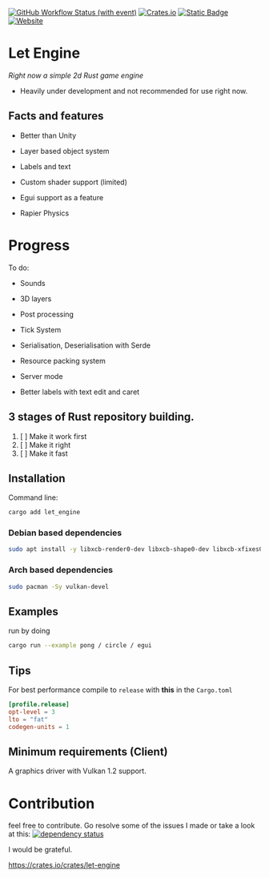 [![GitHub Workflow Status (with event)](https://img.shields.io/github/actions/workflow/status/Letronix624/let-engine/rust.yml?style=for-the-badge&logo=github&label=GitHub&color=9376e0)](https://github.com/Letronix624/let-engine) [![Crates.io](https://img.shields.io/crates/d/let-engine?style=for-the-badge&logo=rust&label=Crates.io&color=e893cf)](https://crates.io/crates/let-engine) [![Static Badge](https://img.shields.io/badge/Docs-passing?style=for-the-badge&logo=docsdotrs&color=f3bcc8&link=docs.rs%2Flet_engine)](https://docs.rs/let-engine) [![Website](https://img.shields.io/website?up_message=Up&up_color=f6ffa6&down_message=Down&down_color=lightgrey&url=https%3A%2F%2Flet-server.net%2F&style=for-the-badge&logo=apache&color=f6ffa6&link=https%3A%2F%2Flet-server.net%2F)](https://let-server.net/)

# Let Engine
*Right now a simple 2d Rust game engine*

- Heavily under development and not recommended for use right now.

## Facts and features

- Better than Unity

- Layer based object system

- Labels and text

- Custom shader support (limited)

- Egui support as a feature

- Rapier Physics

# Progress
To do:

- Sounds

- 3D layers

- Post processing

- Tick System

- Serialisation, Deserialisation with Serde

- Resource packing system

- Server mode

- Better labels with text edit and caret

## 3 stages of Rust repository building.

1. [ ] Make it work first
2. [ ] Make it right
3. [ ] Make it fast

## Installation

Command line:

```bash
cargo add let_engine
```

### Debian based dependencies

```bash
sudo apt install -y libxcb-render0-dev libxcb-shape0-dev libxcb-xfixes0-dev build-essential cmake libvulkan-dev libasound2-dev libfontconfig1-dev
```

### Arch based dependencies

```bash
sudo pacman -Sy vulkan-devel 
```
## Examples

run by doing
```bash
cargo run --example pong / circle / egui
```

## Tips

For best performance compile to `release` with **this** in the `Cargo.toml`
```toml
[profile.release]
opt-level = 3
lto = "fat"
codegen-units = 1
```

## Minimum requirements (Client)

A graphics driver with Vulkan 1.2 support.

# Contribution

feel free to contribute. Go resolve some of the issues I made or take a look at this:
[![dependency status](https://deps.rs/repo/github/Letronix624/let-engine/status.svg)](https://deps.rs/repo/github/Letronix624/let-engine)

I would be grateful.

https://crates.io/crates/let-engine
